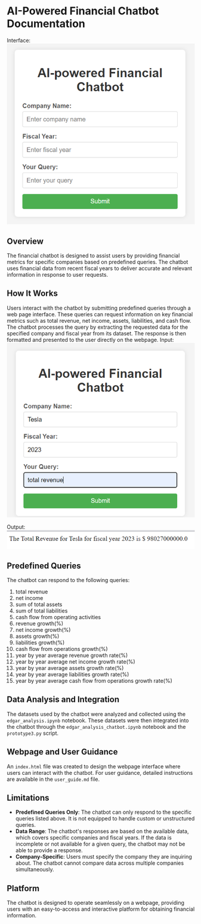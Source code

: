 # AI-Powered Financial Chatbot Documentation

Interface:
![alt text](image.png)

## Overview
The financial chatbot is designed to assist users by providing financial metrics for specific companies based on predefined queries. The chatbot uses financial data from recent fiscal years to deliver accurate and relevant information in response to user requests.

## How It Works
Users interact with the chatbot by submitting predefined queries through a web page interface. These queries can request information on key financial metrics such as total revenue, net income, assets, liabilities, and cash flow. The chatbot processes the query by extracting the requested data for the specified company and fiscal year from its dataset. The response is then formatted and presented to the user directly on the webpage.
Input:
![alt text](image-1.png)

Output:
![alt text](image-2.png)

## Predefined Queries
The chatbot can respond to the following queries:

1. total revenue
2. net income
3. sum of total assets
4. sum of total liabilities
5. cash flow from operating activities
6. revenue growth(%)
7. net income growth(%)
8. assets growth(%)
9. liabilities growth(%)
10. cash flow from operations growth(%)
11. year by year average revenue growth rate(%)
12. year by year average net income growth rate(%)
13. year by year average assets growth rate(%)
14. year by year average liabilities growth rate(%)
15. year by year average cash flow from operations growth rate(%)

## Data Analysis and Integration
The datasets used by the chatbot were analyzed and collected using the `edgar_analysis.ipynb` notebook. These datasets were then integrated into the chatbot through the `edgar_analysis_chatbot.ipynb` notebook and the `prototype3.py` script. 

## Webpage and User Guidance
An `index.html` file was created to design the webpage interface where users can interact with the chatbot. For user guidance, detailed instructions are available in the `user_guide.md` file.

## Limitations
- **Predefined Queries Only**: The chatbot can only respond to the specific queries listed above. It is not equipped to handle custom or unstructured queries.
- **Data Range**: The chatbot's responses are based on the available data, which covers specific companies and fiscal years. If the data is incomplete or not available for a given query, the chatbot may not be able to provide a response.
- **Company-Specific**: Users must specify the company they are inquiring about. The chatbot cannot compare data across multiple companies simultaneously.

## Platform
The chatbot is designed to operate seamlessly on a webpage, providing users with an easy-to-access and interactive platform for obtaining financial information.
